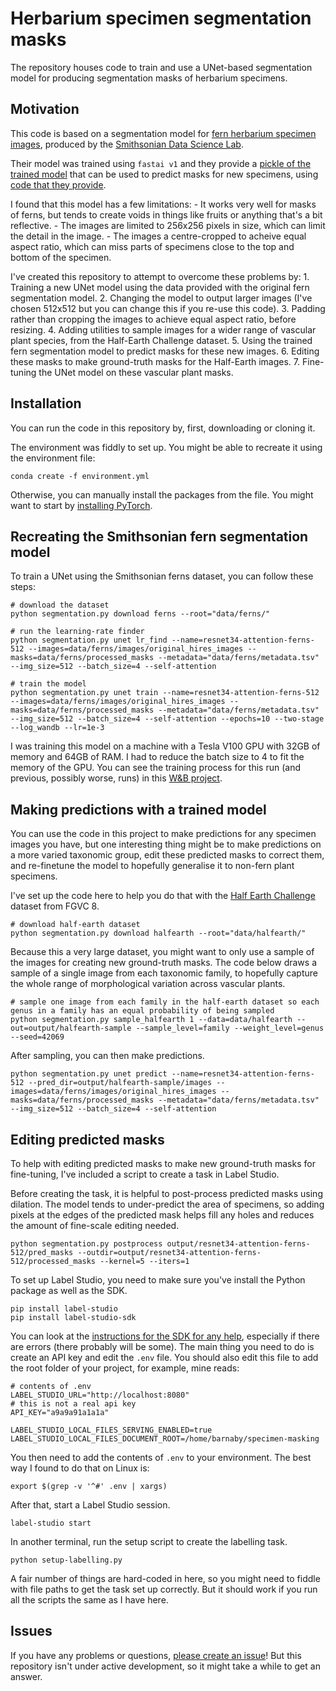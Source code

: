 # Herbarium specimen segmentation masks

The repository houses code to train and use a UNet-based segmentation model for producing segmentation masks of herbarium specimens.

## Motivation

This code is based on a segmentation model for [fern herbarium specimen images](https://bsapubs.onlinelibrary.wiley.com/doi/10.1002/aps3.11352), produced by the [Smithsonian Data Science Lab](https://datascience.si.edu/).

Their model was trained using `fastai v1` and they provide a [pickle of the trained model](https://smithsonian.figshare.com/articles/software/Fern_Segmentation_pickle_file/12967889) that can be used to predict masks for new specimens, using [code that they provide](https://github.com/sidatasciencelab/fern_segmentation).

I found that this model has a few limitations:
    - It works very well for masks of ferns, but tends to create voids in things like fruits or anything that's a bit reflective.
    - The images are limited to 256x256 pixels in size, which can limit the detail in the image.
    - The images a centre-cropped to acheive equal aspect ratio, which can miss parts of specimens close to the top and bottom of the specimen.

I've created this repository to attempt to overcome these problems by:
    1. Training a new UNet model using the data provided with the original fern segmentation model.
    2. Changing the model to output larger images (I've chosen 512x512 but you can change this if you re-use this code).
    3. Padding rather than cropping the images to achieve equal aspect ratio, before resizing.
    4. Adding utilities to sample images for a wider range of vascular plant species, from the Half-Earth Challenge dataset.
    5. Using the trained fern segmentation model to predict masks for these new images.
    6. Editing these masks to make ground-truth masks for the Half-Earth images.
    7. Fine-tuning the UNet model on these vascular plant masks.

## Installation

You can run the code in this repository by, first, downloading or cloning it.

The environment was fiddly to set up. You might be able to recreate it using the environment file:
```
conda create -f environment.yml
```

Otherwise, you can manually install the packages from the file. You might want to start by [installing PyTorch](https://pytorch.org/get-started/locally/).

## Recreating the Smithsonian fern segmentation model

To train a UNet using the Smithsonian ferns dataset, you can follow these steps:
```
# download the dataset
python segmentation.py download ferns --root="data/ferns/"

# run the learning-rate finder
python segmentation.py unet lr_find --name=resnet34-attention-ferns-512 --images=data/ferns/images/original_hires_images --masks=data/ferns/processed_masks --metadata="data/ferns/metadata.tsv" --img_size=512 --batch_size=4 --self-attention

# train the model
python segmentation.py unet train --name=resnet34-attention-ferns-512 --images=data/ferns/images/original_hires_images --masks=data/ferns/processed_masks --metadata="data/ferns/metadata.tsv" --img_size=512 --batch_size=4 --self-attention --epochs=10 --two-stage --log_wandb --lr=1e-3
```

I was training this model on a machine with a Tesla V100 GPU with 32GB of memory and 64GB of RAM. I had to reduce the batch size to 4 to fit the memory of the GPU. You can see the training process for this run (and previous, possibly worse, runs) in this [W&B project](https://wandb.ai/barnabywalker/unet-segmenter/runs/jyxwafb4).

## Making predictions with a trained model

You can use the code in this project to make predictions for any specimen images you have, but one interesting thing might be to make predictions on a more varied taxonomic group, edit these predicted masks to correct them, and re-finetune the model to hopefully generalise it to non-fern plant specimens.

I've set up the code here to help you do that with the [Half Earth Challenge](https://www.frontiersin.org/articles/10.3389/fpls.2021.787127/full) dataset from FGVC 8.
```
# download half-earth dataset
python segmentation.py download halfearth --root="data/halfearth/"
```

Because this a very large dataset, you might want to only use a sample of the images for creating new ground-truth masks. The code below draws a sample of a single image from each taxonomic family, to hopefully capture the whole range of morphological variation across vascular plants.

```
# sample one image from each family in the half-earth dataset so each genus in a family has an equal probability of being sampled
python segmentation.py sample_halfearth 1 --data=data/halfearth --out=output/halfearth-sample --sample_level=family --weight_level=genus --seed=42069
```

After sampling, you can then make predictions.
```
python segmentation.py unet predict --name=resnet34-attention-ferns-512 --pred_dir=output/halfearth-sample/images --images=data/ferns/images/original_hires_images --masks=data/ferns/processed_masks --metadata="data/ferns/metadata.tsv" --img_size=512 --batch_size=4 --self-attention
```

## Editing predicted masks

To help with editing predicted masks to make new ground-truth masks for fine-tuning, I've included a script to create a task in Label Studio.

Before creating the task, it is helpful to post-process predicted masks using dilation. The model tends to under-predict the area of specimens, so adding pixels at the edges of the predicted mask helps fill any holes and reduces the amount of fine-scale editing needed.
```
python segmentation.py postprocess output/resnet34-attention-ferns-512/pred_masks --outdir=output/resnet34-attention-ferns-512/processed_masks --kernel=5 --iters=1
```

To set up Label Studio, you need to make sure you've install the Python package as well as the SDK.
```
pip install label-studio
pip install label-studio-sdk
```

You can look at the [instructions for the SDK for any help](https://labelstud.io/guide/sdk.html), especially if there are errors (there probably will be some). The main thing you need to do is create an API key and edit the `.env` file. You should also edit this file to add the root folder of your project, for example, mine reads:
```
# contents of .env
LABEL_STUDIO_URL="http://localhost:8080"
# this is not a real api key
API_KEY="a9a9a91a1a1a"

LABEL_STUDIO_LOCAL_FILES_SERVING_ENABLED=true
LABEL_STUDIO_LOCAL_FILES_DOCUMENT_ROOT=/home/barnaby/specimen-masking
```

You then need to add the contents of `.env` to your environment. The best way I found to do that on Linux is:
```
export $(grep -v '^#' .env | xargs)
```

After that, start a Label Studio session.
```
label-studio start
```

In another terminal, run the setup script to create the labelling task.
```
python setup-labelling.py
```

A fair number of things are hard-coded in here, so you might need to fiddle with file paths to get the task set up correctly. But it should work if you run all the scripts the same as I have here.

## Issues

If you have any problems or questions, [please create an issue](https://github.com/barnabywalker/specimen-masking/issues/new)! But this repository isn't under active development, so it might take a while to get an answer.
